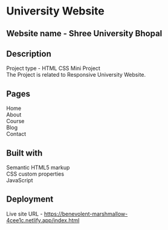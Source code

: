# University Website

## Website name - Shree University Bhopal

## Description

Project type - HTML CSS Mini Project \
The Project is related to Responsive University Website.

## Pages

Home\
About\
Course\
Blog\
Contact

## Built with

Semantic HTML5 markup\
CSS custom properties\
JavaScript

## Deployment
Live site URL - https://benevolent-marshmallow-4cee1c.netlify.app/index.html
